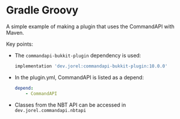 # Gradle Groovy

A simple example of making a plugin that uses the CommandAPI with Maven.

Key points:

- The `commandapi-bukkit-plugin` dependency is used:

  ```groovy
  implementation 'dev.jorel:commandapi-bukkit-plugin:10.0.0'
  ```

- In the plugin.yml, CommandAPI is listed as a depend:

  ```yaml
  depend:
      - CommandAPI
  ```

- Classes from the NBT API can be accessed in `dev.jorel.commandapi.nbtapi`
